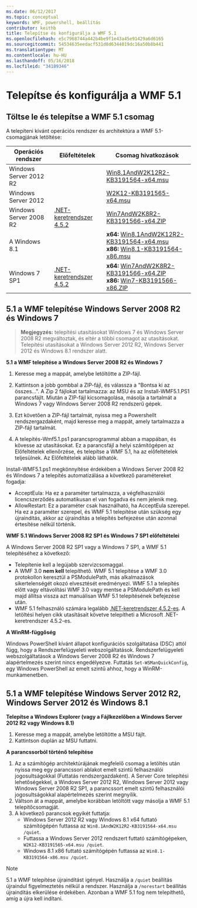 ```yaml
---
ms.date: 06/12/2017
ms.topic: conceptual
keywords: WMF, powershell, beállítás
contributor: keithb
title: Telepítse és konfigurálja a WMF 5.1
ms.openlocfilehash: e5c7968744a442b4be9f1e43a45e91429a6d6165
ms.sourcegitcommit: 54534635eedacf531d8d6344019dc16a50b8b441
ms.translationtype: MT
ms.contentlocale: hu-HU
ms.lasthandoff: 05/16/2018
ms.locfileid: "34189346"
---
```

# <a name="install-and-configure-wmf-51"></a>Telepítse és konfigurálja a WMF 5.1 #


## <a name="download-and-install-the-wmf-51-package"></a>Töltse le és telepítse a WMF 5.1 csomag

A telepíteni kívánt operációs rendszer és architektúra a WMF 5.1-csomagjának letöltése:

| Operációs rendszer       | Előfeltételek           | Csomag hivatkozások                          |
|------------------------|-------------------------|----------------------------------------|
| Windows Server 2012 R2 |                         | [Win8.1AndW2K12R2-KB3191564-x64.msu][] |
| Windows Server 2012    |                         | [W2K12-KB3191565-x64.msu][]            |
| Windows Server 2008 R2 | [.NET-keretrendszer 4.5.2][]| [Win7AndW2K8R2-KB3191566-x64.ZIP][]    |
| A Windows 8.1            |                         | **x64:** [Win8.1AndW2K12R2-KB3191564-x64.msu][]</br>**x86:** [Win8.1-KB3191564-x86.msu][] |
| Windows 7 SP1          | [.NET-keretrendszer 4.5.2][]| **x64:** [Win7AndW2K8R2-KB3191566-x64.ZIP][]</br>**x86:** [Win7-KB3191566-x86.ZIP][] |

[.NET-keretrendszer 4.5.2]: https://www.microsoft.com/download/details.aspx?id=42642
[W2K12-KB3191565-x64.msu]: https://go.microsoft.com/fwlink/?linkid=839513
[Win7-KB3191566-x86.ZIP]: https://go.microsoft.com/fwlink/?linkid=839522
[Win7AndW2K8R2-KB3191566-x64.ZIP]: https://go.microsoft.com/fwlink/?linkid=839523
[Win8.1-KB3191564-x86.msu]: https://go.microsoft.com/fwlink/?linkid=839521
[Win8.1AndW2K12R2-KB3191564-x64.msu]: https://go.microsoft.com/fwlink/?linkid=839516

## <a name="install-wmf-51-for-windows-server-2008-r2-and-windows-7"></a>5.1 a WMF telepítése Windows Server 2008 R2 és Windows 7

> **Megjegyzés:** telepítési utasításokat Windows 7 és Windows Server 2008 R2 megváltoztak, és eltér a többi csomagot az utasításokat. Telepítési utasításokat a Windows Server 2012 R2, Windows Server 2012 és Windows 8.1 rendszer alatt.

**5.1 a WMF telepítése a Windows Server 2008 R2 és Windows 7**

1. Keresse meg a mappát, amelybe letöltötte a ZIP-fájl.

2. Kattintson a jobb gombbal a ZIP-fájl, és válassza a "Bontsa ki az összes...". A Zip 2 fájlokat tartalmazza: az MSU és az Install-WMF5.1.PS1 parancsfájlt.
Miután a ZIP-fájl kicsomagolása, másolja a tartalmát a Windows 7 vagy Windows Server 2008 R2 rendszerű gépek.

3. Ezt követően a ZIP-fájl tartalmát, nyissa meg a Powershellt rendszergazdaként, majd keresse meg a mappát, amely tartalmazza a ZIP-fájl tartalmát.

4. A telepítés-Wmf5.1.ps1 parancsprogrammal abban a mappában, és kövesse az utasításokat. Ez a parancsfájl a helyi számítógépen az Előfeltételek ellenőrzése, és telepítse a WMF 5.1, ha az előfeltételek teljesülnek. Az Előfeltételek alább láthatók.

Install-WMF5.1.ps1 megkönnyítése érdekében a Windows Server 2008 R2 és Windows 7 a telepítés automatizálása a következő paramétereket fogadja:

- AcceptEula: Ha ez a paraméter tartalmazza, a végfelhasználói licencszerződés automatikusan el van fogadva és nem jelenik meg.
- AllowRestart: Ez a paraméter csak használható, ha AcceptEula szerepel. Ha ez a paraméter szerepel, és WMF 5.1 telepítése után szükség egy újraindítás, akkor az újraindítás a telepítés befejezése után azonnal értesítése nélkül történik.

**WMF 5.1 Windows Server 2008 R2 SP1 és Windows 7 SP1 előfeltételei**

A Windows Server 2008 R2 SP1 vagy a Windows 7 SP1, a WMF 5.1 telepítéséhez a következő:
- Telepítenie kell a legújabb szervizcsomaggal.
- A WMF 3.0 **nem kell** telepíthető. WMF 5.1 telepítése a WMF 3.0 protokollon keresztül a PSModulePath, más alkalmazások sikertelenségét okozó elvesztését eredményezi. WMF 5.1 a telepítés előtt vagy eltávolítási WMF 3.0 vagy mentse a PSModulePath és kell majd állítsa vissza azt manuálisan WMF 5.1 telepítésének befejezése után.
- WMF 5.1 felhasználó számára legalább [.NET-keretrendszer 4.5.2-es](https://www.microsoft.com/en-ca/download/details.aspx?id=42642).
A letöltési helyen cikk utasításait követve telepítheti a Microsoft .NET-keretrendszer 4.5.2-es.

**A WinRM-függőség**

Windows PowerShell kívánt állapot konfigurációs szolgáltatása (DSC) attól függ, hogy a Rendszerfelügyeleti webszolgáltatások.
Rendszerfelügyeleti webszolgáltatások a Windows Server 2008 R2 és Windows 7 alapértelmezés szerint nincs engedélyezve.
Futtatás `Set-WSManQuickConfig`, egy Windows PowerShell az emelt szintű ahhoz, hogy a WinRM-munkamenetben.


## <a name="install-wmf-51-for-windows-server-2012-r2-windows-server-2012-and-windows-81"></a>5.1 a WMF telepítése Windows Server 2012 R2, Windows Server 2012 és Windows 8.1
**Telepítse a Windows Explorer (vagy a Fájlkezelőben a Windows Server 2012 R2 vagy Windows 8.1)**

1. Keresse meg a mappát, amelybe letöltötte a MSU fájlt.
2. Kattintson duplán az MSU futtatni.

**A parancssorból történő telepítése**

1. Az a számítógép architektúrájának megfelelő csomag a letöltés után nyissa meg egy parancssori ablakot emelt szintű felhasználói jogosultságokkal (Futtatás rendszergazdaként). A Server Core telepítési lehetőségekkel, a Windows Server 2012 R2, Windows Server 2012 vagy Windows Server 2008 R2 SP1, a parancssort emelt szintű felhasználói jogosultságokkal alapértelmezés szerint megnyílik.
2. Váltson át a mappát, amelybe korábban letöltött vagy másolja a WMF 5.1 telepítőcsomagját.
3. A következő parancsok egyikét futtatja:
   - Windows Server 2012 R2 vagy Windows 8.1 x64 futtató számítógépén futtassa az `Win8.1AndW2K12R2-KB3191564-x64.msu /quiet`.
   - Futtassa a Windows Server 2012 rendszert futtató számítógépeken, `W2K12-KB3191565-x64.msu /quiet`.
   - Windows 8.1 x86 futtató számítógépén futtassa az `Win8.1-KB3191564-x86.msu /quiet`.

> [!NOTE]
> 5.1 a WMF telepítése újraindítást igényel. Használja a `/quiet` beállítás újraindul figyelmeztetés nélkül a rendszer.
> Használja a `/norestart` beállítás újraindítás elkerülése érdekében. Azonban a WMF 5.1 fog nem telepíthető, amíg a újra kell indítani.

